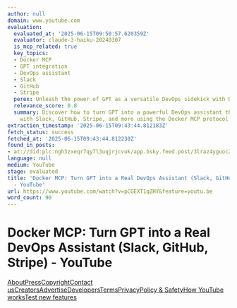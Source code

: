 ```yaml
---
author: null
domain: www.youtube.com
evaluation:
  evaluated_at: '2025-06-15T09:50:57.620359Z'
  evaluator: claude-3-haiku-20240307
  is_mcp_related: true
  key_topics:
  - Docker MCP
  - GPT integration
  - DevOps assistant
  - Slack
  - GitHub
  - Stripe
  perex: Unleash the power of GPT as a versatile DevOps sidekick with Docker MCP integration.
  relevance_score: 0.8
  summary: Discover how to turn GPT into a powerful DevOps assistant that can integrate
    with Slack, GitHub, Stripe, and more using the Docker MCP protocol.
extraction_timestamp: '2025-06-15T09:43:44.812183Z'
fetch_status: success
fetched_at: '2025-06-15T09:43:44.812230Z'
found_in_posts:
- at://did:plc:ngh3zxeqr7qy7l3uqjrjcvuk/app.bsky.feed.post/3lraz4yguoc2c
language: null
medium: YouTube
stage: evaluated
title: 'Docker MCP: Turn GPT into a Real DevOps Assistant (Slack, GitHub, Stripe)
  - YouTube'
url: https://www.youtube.com/watch?v=pCGEXT1qZHY&feature=youtu.be
word_count: 90
---
```


# Docker MCP: Turn GPT into a Real DevOps Assistant (Slack, GitHub, Stripe) - YouTube

[About](https://www.youtube.com/about/)[Press](https://www.youtube.com/about/press/)[Copyright](https://www.youtube.com/about/copyright/)[Contact us](/t/contact_us/)[Creators](https://www.youtube.com/creators/)[Advertise](https://www.youtube.com/ads/)[Developers](https://developers.google.com/youtube)[Terms](/t/terms)[Privacy](/t/privacy)[Policy & Safety](https://www.youtube.com/about/policies/)[How YouTube works](https://www.youtube.com/howyoutubeworks?utm_campaign=ytgen&utm_source=ythp&utm_medium=LeftNav&utm_content=txt&u=https%3A%2F%2Fwww.youtube.com%2Fhowyoutubeworks%3Futm_source%3Dythp%26utm_medium%3DLeftNav%26utm_campaign%3Dytgen)[Test new features](/new)